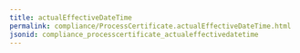 ```yaml
---
title: actualEffectiveDateTime
permalink: compliance/ProcessCertificate.actualEffectiveDateTime.html
jsonid: compliance_processcertificate_actualeffectivedatetime
---
```

